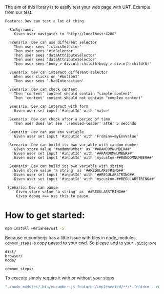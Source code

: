 The aim of this library is to easily test your web page with UAT.
Example from our test:
``` 
Feature: Dev can test a lot of thing

  Background:
    Given user navigates to 'http://localhost:4200'

  Scenario: Dev can use different selector
    Then user sees '.classSelector'
    Then user sees '#idSelector'
    Then user sees 'dataAttributeSelector'
    Then user sees 'dataAttributeSelector'
    Then user sees 'body > div:nth-child(6)body > div:nth-child(6)'

  Scenario: Dev can interact different selector
    When user clicks on '#button1'
    Then user sees '.hadInteraction'

  Scenario: Dev can check content
    Then 'content' content should contain "simple content"
    Then 'content' content should not contain "complex content"

  Scenario: Dev can interact with form
    Given user set input '#inputId' with 'value'

  Scenario: Dev can check after a period of time
    Then user does not see '.removed-loader' after 5 seconds

  Scenario: Dev can use env variable
    Given user set input '#inputId' with 'FromEnv=myEnvValue'

  Scenario: Dev can build its own variable with random number
    Given store value 'randomNumber' as '##RANDOMNUMBER##'
    Given user set input '#inputId' with '##RANDOMNUMBER##'
    Given user set input '#inputId' with 'mycustom-##RANDOMNUMBER##'

  Scenario: Dev can build its own variable with string
    Given store value 'a string' as '##REGULARSTRING##'
    Given user set input '#inputId' with '##REGULARSTRING##'
    Given user set input '#inputId' with 'mycustom-##REGULARSTRING##'

 Scenario: Dev can pause
     Given store value 'a string' as '##REGULARSTRING##'
     Given debug <== use this to pause

```


# How to get started:

```bash
npm install @arianee/uat -S
```

Because cucumberjs has a little issue with files in node_modules, ``common_steps`` is copy pasted to your cwd.
So please add to your ``.gitignore``
```text
dist/
browser/
node/

common_steps/
```

To execute simply require it with or without your steps

```bash
"./node_modules/.bin/cucumber-js features/implemented/**/*.feature --require 'dist/steps/*.step.js' --require 'common_steps/*.step.js'",

```

